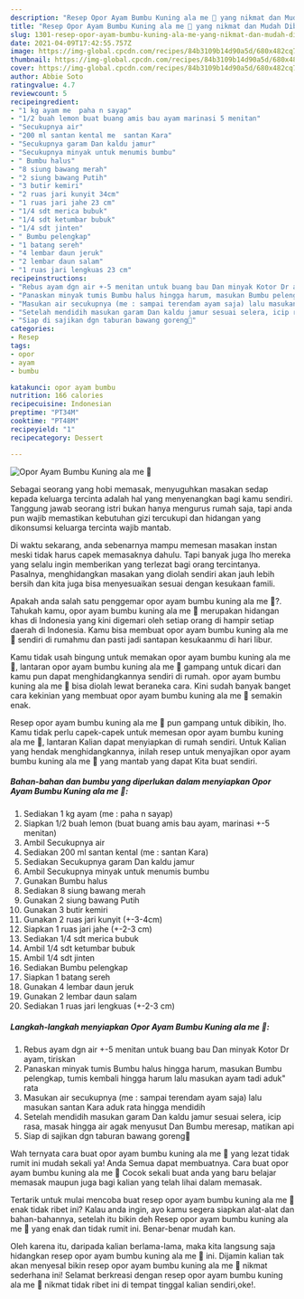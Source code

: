 ```yaml
---
description: "Resep Opor Ayam Bumbu Kuning ala me 🥰 yang nikmat dan Mudah Dibuat"
title: "Resep Opor Ayam Bumbu Kuning ala me 🥰 yang nikmat dan Mudah Dibuat"
slug: 1301-resep-opor-ayam-bumbu-kuning-ala-me-yang-nikmat-dan-mudah-dibuat
date: 2021-04-09T17:42:55.757Z
image: https://img-global.cpcdn.com/recipes/84b3109b14d90a5d/680x482cq70/opor-ayam-bumbu-kuning-ala-me-🥰-foto-resep-utama.jpg
thumbnail: https://img-global.cpcdn.com/recipes/84b3109b14d90a5d/680x482cq70/opor-ayam-bumbu-kuning-ala-me-🥰-foto-resep-utama.jpg
cover: https://img-global.cpcdn.com/recipes/84b3109b14d90a5d/680x482cq70/opor-ayam-bumbu-kuning-ala-me-🥰-foto-resep-utama.jpg
author: Abbie Soto
ratingvalue: 4.7
reviewcount: 5
recipeingredient:
- "1 kg ayam me  paha n sayap"
- "1/2 buah lemon buat buang amis bau ayam marinasi 5 menitan"
- "Secukupnya air"
- "200 ml santan kental me  santan Kara"
- "Secukupnya garam Dan kaldu jamur"
- "Secukupnya minyak untuk menumis bumbu"
- " Bumbu halus"
- "8 siung bawang merah"
- "2 siung bawang Putih"
- "3 butir kemiri"
- "2 ruas jari kunyit 34cm"
- "1 ruas jari jahe 23 cm"
- "1/4 sdt merica bubuk"
- "1/4 sdt ketumbar bubuk"
- "1/4 sdt jinten"
- " Bumbu pelengkap"
- "1 batang sereh"
- "4 lembar daun jeruk"
- "2 lembar daun salam"
- "1 ruas jari lengkuas 23 cm"
recipeinstructions:
- "Rebus ayam dgn air +-5 menitan untuk buang bau Dan minyak Kotor Dr ayam, tiriskan"
- "Panaskan minyak tumis Bumbu halus hingga harum, masukan Bumbu pelengkap, tumis kembali hingga harum lalu masukan ayam tadi aduk&#34; rata"
- "Masukan air secukupnya (me : sampai terendam ayam saja) lalu masukan santan Kara aduk rata hingga mendidih"
- "Setelah mendidih masukan garam Dan kaldu jamur sesuai selera, icip rasa, masak hingga air agak menyusut Dan Bumbu meresap, matikan api"
- "Siap di sajikan dgn taburan bawang goreng🤤"
categories:
- Resep
tags:
- opor
- ayam
- bumbu

katakunci: opor ayam bumbu 
nutrition: 166 calories
recipecuisine: Indonesian
preptime: "PT34M"
cooktime: "PT48M"
recipeyield: "1"
recipecategory: Dessert

---
```



![Opor Ayam Bumbu Kuning ala me 🥰](https://img-global.cpcdn.com/recipes/84b3109b14d90a5d/680x482cq70/opor-ayam-bumbu-kuning-ala-me-🥰-foto-resep-utama.jpg)

Sebagai seorang yang hobi memasak, menyuguhkan masakan sedap kepada keluarga tercinta adalah hal yang menyenangkan bagi kamu sendiri. Tanggung jawab seorang istri bukan hanya mengurus rumah saja, tapi anda pun wajib memastikan kebutuhan gizi tercukupi dan hidangan yang dikonsumsi keluarga tercinta wajib mantab.

Di waktu  sekarang, anda sebenarnya mampu memesan masakan instan meski tidak harus capek memasaknya dahulu. Tapi banyak juga lho mereka yang selalu ingin memberikan yang terlezat bagi orang tercintanya. Pasalnya, menghidangkan masakan yang diolah sendiri akan jauh lebih bersih dan kita juga bisa menyesuaikan sesuai dengan kesukaan famili. 



Apakah anda salah satu penggemar opor ayam bumbu kuning ala me 🥰?. Tahukah kamu, opor ayam bumbu kuning ala me 🥰 merupakan hidangan khas di Indonesia yang kini digemari oleh setiap orang di hampir setiap daerah di Indonesia. Kamu bisa membuat opor ayam bumbu kuning ala me 🥰 sendiri di rumahmu dan pasti jadi santapan kesukaanmu di hari libur.

Kamu tidak usah bingung untuk memakan opor ayam bumbu kuning ala me 🥰, lantaran opor ayam bumbu kuning ala me 🥰 gampang untuk dicari dan kamu pun dapat menghidangkannya sendiri di rumah. opor ayam bumbu kuning ala me 🥰 bisa diolah lewat beraneka cara. Kini sudah banyak banget cara kekinian yang membuat opor ayam bumbu kuning ala me 🥰 semakin enak.

Resep opor ayam bumbu kuning ala me 🥰 pun gampang untuk dibikin, lho. Kamu tidak perlu capek-capek untuk memesan opor ayam bumbu kuning ala me 🥰, lantaran Kalian dapat menyiapkan di rumah sendiri. Untuk Kalian yang hendak menghidangkannya, inilah resep untuk menyajikan opor ayam bumbu kuning ala me 🥰 yang mantab yang dapat Kita buat sendiri.

<!--inarticleads1-->

##### Bahan-bahan dan bumbu yang diperlukan dalam menyiapkan Opor Ayam Bumbu Kuning ala me 🥰:

1. Sediakan 1 kg ayam (me : paha n sayap)
1. Siapkan 1/2 buah lemon (buat buang amis bau ayam, marinasi +-5 menitan)
1. Ambil Secukupnya air
1. Sediakan 200 ml santan kental (me : santan Kara)
1. Sediakan Secukupnya garam Dan kaldu jamur
1. Ambil Secukupnya minyak untuk menumis bumbu
1. Gunakan  Bumbu halus
1. Sediakan 8 siung bawang merah
1. Gunakan 2 siung bawang Putih
1. Gunakan 3 butir kemiri
1. Gunakan 2 ruas jari kunyit (+-3-4cm)
1. Siapkan 1 ruas jari jahe (+-2-3 cm)
1. Sediakan 1/4 sdt merica bubuk
1. Ambil 1/4 sdt ketumbar bubuk
1. Ambil 1/4 sdt jinten
1. Sediakan  Bumbu pelengkap
1. Siapkan 1 batang sereh
1. Gunakan 4 lembar daun jeruk
1. Gunakan 2 lembar daun salam
1. Sediakan 1 ruas jari lengkuas (+-2-3 cm)




<!--inarticleads2-->

##### Langkah-langkah menyiapkan Opor Ayam Bumbu Kuning ala me 🥰:

1. Rebus ayam dgn air +-5 menitan untuk buang bau Dan minyak Kotor Dr ayam, tiriskan
1. Panaskan minyak tumis Bumbu halus hingga harum, masukan Bumbu pelengkap, tumis kembali hingga harum lalu masukan ayam tadi aduk&#34; rata
1. Masukan air secukupnya (me : sampai terendam ayam saja) lalu masukan santan Kara aduk rata hingga mendidih
1. Setelah mendidih masukan garam Dan kaldu jamur sesuai selera, icip rasa, masak hingga air agak menyusut Dan Bumbu meresap, matikan api
1. Siap di sajikan dgn taburan bawang goreng🤤




Wah ternyata cara buat opor ayam bumbu kuning ala me 🥰 yang lezat tidak rumit ini mudah sekali ya! Anda Semua dapat membuatnya. Cara buat opor ayam bumbu kuning ala me 🥰 Cocok sekali buat anda yang baru belajar memasak maupun juga bagi kalian yang telah lihai dalam memasak.

Tertarik untuk mulai mencoba buat resep opor ayam bumbu kuning ala me 🥰 enak tidak ribet ini? Kalau anda ingin, ayo kamu segera siapkan alat-alat dan bahan-bahannya, setelah itu bikin deh Resep opor ayam bumbu kuning ala me 🥰 yang enak dan tidak rumit ini. Benar-benar mudah kan. 

Oleh karena itu, daripada kalian berlama-lama, maka kita langsung saja hidangkan resep opor ayam bumbu kuning ala me 🥰 ini. Dijamin kalian tak akan menyesal bikin resep opor ayam bumbu kuning ala me 🥰 nikmat sederhana ini! Selamat berkreasi dengan resep opor ayam bumbu kuning ala me 🥰 nikmat tidak ribet ini di tempat tinggal kalian sendiri,oke!.

